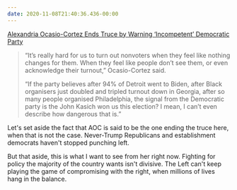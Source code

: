 ```yaml
---
date: 2020-11-08T21:40:36.436-00:00
---
```

[Alexandria Ocasio-Cortez Ends Truce by Warning ‘Incompetent’ Democratic Party](https://www.theguardian.com/us-news/2020/nov/08/alexandria-ocasio-cortez-ends-truce-by-warning-incompetent-democratic-party)

> “It’s really hard for us to turn out nonvoters when they feel like nothing changes for them. When they feel like people don’t see them, or even acknowledge their turnout,” Ocasio-Cortez said.
>
> “If the party believes after 94% of Detroit went to Biden, after Black organisers just doubled and tripled turnout down in Georgia, after so many people organised Philadelphia, the signal from the Democratic party is the John Kasich won us this election? I mean, I can’t even describe how dangerous that is.”

Let's set aside the fact that AOC is said to be the one ending the truce here, when that is not the case. Never-Trump Republicans and establishment democrats haven't stopped punching left. 

But that aside, this is what I want to see from her right now. Fighting for policy the majority of the country wants isn't divisive. The Left can't keep playing the game of compromising with the right, when millions of lives hang in the balance.
